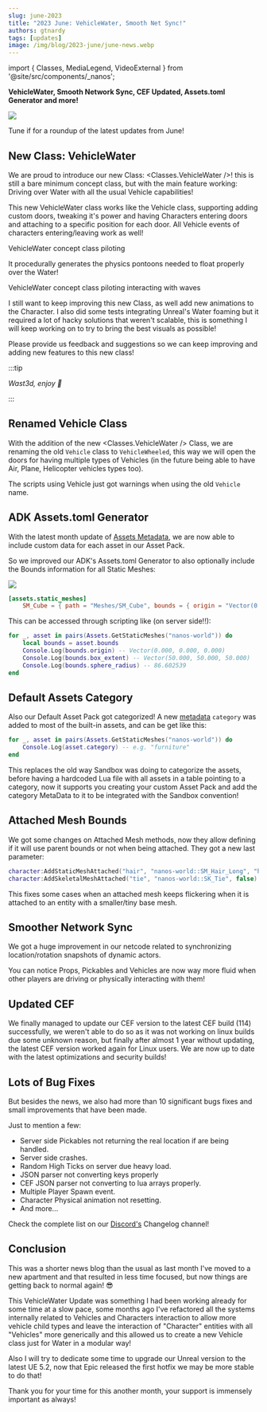 ```yaml
---
slug: june-2023
title: "2023 June: VehicleWater, Smooth Net Sync!"
authors: gtnardy
tags: [updates]
image: /img/blog/2023-june/june-news.webp
---
```


import { Classes, MediaLegend, VideoExternal } from '@site/src/components/_nanos';


**VehicleWater, Smooth Network Sync, CEF Updated, Assets.toml Generator and more!**

![](/img/blog/2023-june/june-news.webp)

Tune if for a roundup of the latest updates from June!

<!--truncate-->


## New Class: VehicleWater

We are proud to introduce our new Class: <Classes.VehicleWater />! this is still a bare minimum concept class, but with the main feature working: Driving over Water with all the usual Vehicle capabilities!

This new VehicleWater class works like the Vehicle class, supporting adding custom doors, tweaking it's power and having Characters entering doors and attaching to a specific position for each door. All Vehicle events of characters entering/leaving work as well!

<VideoExternal path="/blog/2023-june/boat-01.webm" />

<MediaLegend>VehicleWater concept class piloting</MediaLegend>

It procedurally generates the physics pontoons needed to float properly over the Water!

<VideoExternal path="/blog/2023-june/boat-02.webm" />

<MediaLegend>VehicleWater concept class piloting interacting with waves</MediaLegend>

I still want to keep improving this new Class, as well add new animations to the Character. I also did some tests integrating Unreal's Water foaming but it required a lot of hacky solutions that weren't scalable, this is something I will keep working on to try to bring the best visuals as possible!

Please provide us feedback and suggestions so we can keep improving and adding new features to this new class!

:::tip

*Wast3d, enjoy 🙏*

:::


## Renamed Vehicle Class

With the addition of the new <Classes.VehicleWater /> Class, we are renaming the old `Vehicle` class to `VehicleWheeled`, this way we will open the doors for having multiple types of Vehicles (in the future being able to have Air, Plane, Helicopter vehicles types too).

The scripts using Vehicle just got warnings when using the old `Vehicle` name.


## ADK Assets.toml Generator

With the latest month update of [Assets Metadata](/blog/may-2023#assets-meta-data), we are now able to include custom data for each asset in our Asset Pack.

So we improved our ADK's Assets.toml Generator to also optionally include the Bounds information for all Static Meshes:

![](/img/docs/adk-04.webp)

```toml title=Assets.toml
[assets.static_meshes]
	SM_Cube = { path = "Meshes/SM_Cube", bounds = { origin = "Vector(0.000, 0.000, 0.000)", box_extent = "Vector(50.000, 50.000, 50.000)", sphere_radius = 86.602539 } }
```

This can be accessed through scripting like (on server side!!):

```lua title=Server/Index.lua
for _, asset in pairs(Assets.GetStaticMeshes("nanos-world")) do
	local bounds = asset.bounds
	Console.Log(bounds.origin) -- Vector(0.000, 0.000, 0.000)
	Console.Log(bounds.box_extent) -- Vector(50.000, 50.000, 50.000)
	Console.Log(bounds.sphere_radius) -- 86.602539
end
```


## Default Assets Category

Also our Default Asset Pack got categorized! A new [metadata](/docs/next/core-concepts/assets#asset-meta-data) `category` was added to most of the built-in assets, and can be get like this:

```lua title=Index.lua
for _, asset in pairs(Assets.GetStaticMeshes("nanos-world")) do
	Console.Log(asset.category) -- e.g. "furniture"
end
```

This replaces the old way Sandbox was doing to categorize the assets, before having a hardcoded Lua file with all assets in a table pointing to a category, now it supports you creating your custom Asset Pack and add the category MetaData to it to be integrated with the Sandbox convention!


## Attached Mesh Bounds

We got some changes on Attached Mesh methods, now they allow defining if it will use parent bounds or not when being attached. They got a new last parameter:

```lua
character:AddStaticMeshAttached("hair", "nanos-world::SM_Hair_Long", "hair_male", true)
character:AddSkeletalMeshAttached("tie", "nanos-world::SK_Tie", false)
```

This fixes some cases when an attached mesh keeps flickering when it is attached to an entity with a smaller/tiny base mesh.


## Smoother Network Sync

We got a huge improvement in our netcode related to synchronizing location/rotation snapshots of dynamic actors.

You can notice Props, Pickables and Vehicles are now way more fluid when other players are driving or physically interacting with them!


## Updated CEF

We finally managed to update our CEF version to the latest CEF build (114) successfully, we weren't able to do so as it was not working on linux builds due some unknown reason, but finally after almost 1 year without updating, the latest CEF version worked again for Linux users. We are now up to date with the latest optimizations and security builds!


## Lots of Bug Fixes

But besides the news, we also had more than 10 significant bugs fixes and small improvements that have been made.

Just to mention a few:

- Server side Pickables not returning the real location if are being handled.
- Server side crashes.
- Random High Ticks on server due heavy load.
- JSON parser not converting keys properly
- CEF JSON parser not converting to lua arrays properly.
- Multiple Player Spawn event.
- Character Physical animation not resetting.
- And more...

Check the complete list on our [Discord's](https://discord.nanos.world) Changelog channel!


## Conclusion

This was a shorter news blog than the usual as last month I've moved to a new apartment and that resulted in less time focused, but now things are getting back to normal again! 😎

This VehicleWater Update was something I had been working already for some time at a slow pace, some months ago I've refactored all the systems internally related to Vehicles and Characters interaction to allow more vehicle child types and leave the interaction of "Character" entities with all "Vehicles" more generically and this allowed us to create a new Vehicle class just for Water in a modular way!

Also I will try to dedicate some time to upgrade our Unreal version to the latest UE 5.2, now that Epic released the first hotfix we may be more stable to do that!

Thank you for your time for this another month, your support is immensely important as always!